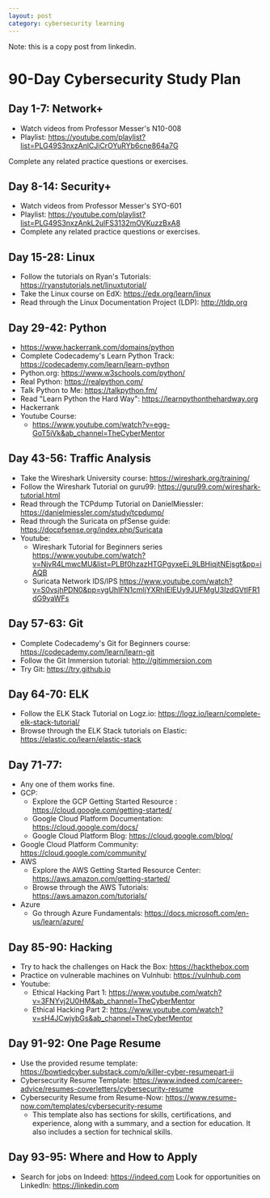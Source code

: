 ```yaml
---
layout: post
category: cybersecurity learning
---
```

Note: this is a copy post from linkedin.

# 90-Day Cybersecurity Study Plan

## Day 1-7: Network+
  - Watch videos from Professor Messer's N10-008 
  - Playlist: https://youtube.com/playlist?list=PLG49S3nxzAnlCJiCrOYuRYb6cne864a7G
 
   Complete any related practice questions or exercises.
 
## Day 8-14: Security+
   - Watch videos from Professor Messer's SYO-601 
   - Playlist: https://youtube.com/playlist?list=PLG49S3nxzAnkL2ulFS3132mOVKuzzBxA8
   - Complete any related practice questions or exercises.
     
## Day 15-28: Linux
   - Follow the tutorials on Ryan's Tutorials: https://ryanstutorials.net/linuxtutorial/
   - Take the Linux course on EdX: https://edx.org/learn/linux
   - Read through the Linux Documentation Project (LDP): http://tldp.org
 
## Day 29-42: Python
 - https://www.hackerrank.com/domains/python
 - Complete Codecademy's Learn Python Track: https://codecademy.com/learn/learn-python
 - Python.org: https://www.w3schools.com/python/
 - Real Python: https://realpython.com/
 - Talk Python to Me: https://talkpython.fm/
 - Read "Learn Python the Hard Way": https://learnpythonthehardway.org
 - Hackerrank
 - Youtube Course:
     - https://www.youtube.com/watch?v=egg-GoT5iVk&ab_channel=TheCyberMentor
## Day 43-56: Traffic Analysis
 - Take the Wireshark University course: https://wireshark.org/training/
 - Follow the Wireshark Tutorial on guru99: https://guru99.com/wireshark-tutorial.html
 - Read through the TCPdump Tutorial on DanielMiessler: https://danielmiessler.com/study/tcpdump/
 - Read through the Suricata on pfSense guide: https://docpfsense.org/index.php/Suricata
 - Youtube:
   - Wireshark Tutorial for Beginners series https://www.youtube.com/watch?v=NjvR4LmwcMU&list=PLBf0hzazHTGPgyxeEj_9LBHiqjtNEjsgt&pp=iAQB
   - Suricata Network IDS/IPS https://www.youtube.com/watch?v=S0vsjhPDN0&pp=ygUhIFN1cmljYXRhIElEUy9JUFMgU3lzdGVtIFR1dG9yaWFs
 
## Day 57-63: Git
 - Complete Codecademy's Git for Beginners course: https://codecademy.com/learn/learn-git
 - Follow the Git Immersion tutorial: http://gitimmersion.com
 - Try Git: https://try.github.io
 
## Day 64-70: ELK
 - Follow the ELK Stack Tutorial on Logz.io: https://logz.io/learn/complete-elk-stack-tutorial/
 - Browse through the ELK Stack tutorials on Elastic: https://elastic.co/learn/elastic-stack
 
## Day 71-77:
 - Any one of them works fine.
 - GCP:
   - Explore the GCP Getting Started Resource : https://cloud.google.com/getting-started/
   - Google Cloud Platform Documentation: https://cloud.google.com/docs/
   - Google Cloud Platform Blog: https://cloud.google.com/blog/
  - Google Cloud Platform Community: https://cloud.google.com/community/
  - AWS
     - Explore the AWS Getting Started Resource Center: https://aws.amazon.com/getting-started/
     - Browse through the AWS Tutorials: https://aws.amazon.com/tutorials/
  - Azure
     - Go through Azure Fundamentals: https://docs.microsoft.com/en-us/learn/azure/
 
## Day 85-90: Hacking
   - Try to hack the challenges on Hack the Box: https://hackthebox.com
   - Practice on vulnerable machines on Vulnhub: https://vulnhub.com
   - Youtube:
     - Ethical Hacking Part 1: https://www.youtube.com/watch?v=3FNYvj2U0HM&ab_channel=TheCyberMentor
     - Ethical Hacking Part 2: https://www.youtube.com/watch?v=sH4JCwjybGs&ab_channel=TheCyberMentor
 
## Day 91-92: One Page Resume
   - Use the provided resume template: https://bowtiedcyber.substack.com/p/killer-cyber-resumepart-ii
   - Cybersecurity Resume Template: https://www.indeed.com/career-advice/resumes-coverletters/cybersecurity-resume
   - Cybersecurity Resume from Resume-Now: https://www.resume-now.com/templates/cybersecurity-resume
       - This template also has sections for skills, certifications, and experience, along with a summary, and a section for education. It also includes a section for technical skills.
 
## Day 93-95: Where and How to Apply
   -  Search for jobs on Indeed: https://indeed.com Look for opportunities on LinkedIn: https://linkedin.com
